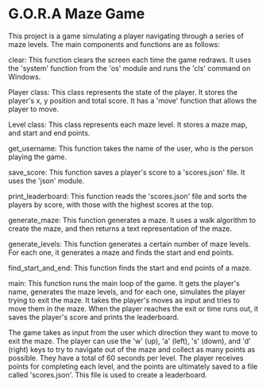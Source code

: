 # G.O.R.A Maze Game

This project is a game simulating a player navigating through a series of maze levels. The main components and functions are as follows:

clear: This function clears the screen each time the game redraws. It uses the 'system' function from the 'os' module and runs the 'cls' command on Windows.

Player class: This class represents the state of the player. It stores the player's x, y position and total score. It has a 'move' function that allows the player to move.

Level class: This class represents each maze level. It stores a maze map, and start and end points.

get_username: This function takes the name of the user, who is the person playing the game.

save_score: This function saves a player's score to a 'scores.json' file. It uses the 'json' module.

print_leaderboard: This function reads the 'scores.json' file and sorts the players by score, with those with the highest scores at the top.

generate_maze: This function generates a maze. It uses a walk algorithm to create the maze, and then returns a text representation of the maze.

generate_levels: This function generates a certain number of maze levels. For each one, it generates a maze and finds the start and end points.

find_start_and_end: This function finds the start and end points of a maze.

main: This function runs the main loop of the game. It gets the player's name, generates the maze levels, and for each one, simulates the player trying to exit the maze. It takes the player's moves as input and tries to move them in the maze. When the player reaches the exit or time runs out, it saves the player's score and prints the leaderboard.

The game takes as input from the user which direction they want to move to exit the maze. The player can use the 'w' (up), 'a' (left), 's' (down), and 'd' (right) keys to try to navigate out of the maze and collect as many points as possible. They have a total of 60 seconds per level. The player receives points for completing each level, and the points are ultimately saved to a file called 'scores.json'. This file is used to create a leaderboard.
